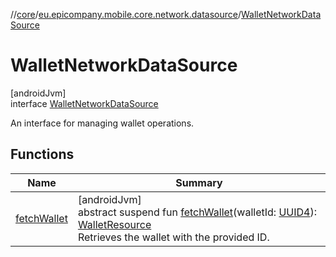 //[core](../../../index.md)/[eu.epicompany.mobile.core.network.datasource](../index.md)/[WalletNetworkDataSource](index.md)

# WalletNetworkDataSource

[androidJvm]\
interface [WalletNetworkDataSource](index.md)

An interface for managing wallet operations.

## Functions

| Name | Summary |
|---|---|
| [fetchWallet](fetch-wallet.md) | [androidJvm]<br>abstract suspend fun [fetchWallet](fetch-wallet.md)(walletId: [UUID4](../../eu.epicompany.mobile.core.datatypes/index.md#545543244%2FClasslikes%2F-1060529556)): [WalletResource](../../eu.epicompany.mobile.core.network.model.wallet/-wallet-resource/index.md)<br>Retrieves the wallet with the provided ID. |
